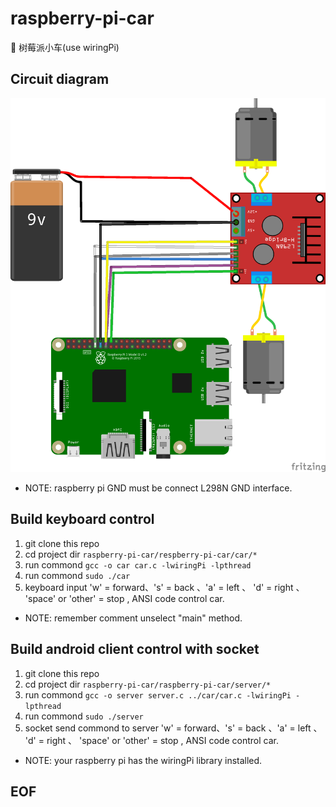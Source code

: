 # raspberry-pi-car
🚗 树莓派小车(use wiringPi)

## Circuit diagram

![circuit diagram](/RaspberryCar_bb.png)

* NOTE: raspberry pi GND must be connect L298N GND interface. 

## Build keyboard control

1. git clone this repo
2. cd project dir  `raspberry-pi-car/respberry-pi-car/car/*`
3. run commond  `gcc -o car car.c -lwiringPi -lpthread`
6. run commond  `sudo ./car`
7. keyboard input 'w' = forward、's' = back 、'a' = left 、 'd' = right 、 'space' or 'other' = stop , ANSI code control car.

* NOTE: remember comment unselect "main" method.

## Build android client control with socket

1. git clone this repo
2. cd project dir  `raspberry-pi-car/raspberry-pi-car/server/* `
3. run commond `gcc -o server server.c ../car/car.c -lwiringPi -lpthread`
4. run commond  `sudo ./server`
5. socket send  commond to server 'w' = forward、's' = back 、'a' = left 、 'd' = right 、 'space' or 'other' = stop , ANSI code control car.

* NOTE: your raspberry pi has the wiringPi library installed.

## EOF
